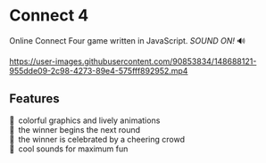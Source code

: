 # Connect 4

Online Connect Four game written in JavaScript. *SOUND ON!* 🔊

https://user-images.githubusercontent.com/90853834/148688121-955dde09-2c98-4273-89e4-575fff892952.mp4  

## Features
🍬&ensp;colorful graphics and lively animations   
🥇&ensp;the winner begins the next round    
👏&ensp;the winner is celebrated by a cheering crowd    
📢&ensp;cool sounds for maximum fun 
